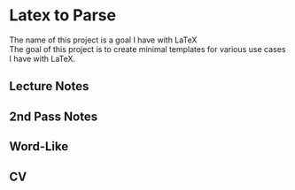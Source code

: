 # Latex to Parse
The name of this project is a goal I have with LaTeX <br>
The goal of this project is to create minimal templates for various use cases I have with LaTeX.

## Lecture Notes

## 2nd Pass Notes

## Word-Like

## CV

